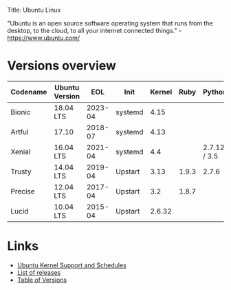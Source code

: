 Title: Ubuntu Linux

"Ubuntu is an open source software operating system that runs from the desktop, to the cloud, to all your internet connected things." - <https://www.ubuntu.com/>

# Versions overview

Codename | Ubuntu Version | EOL     | Init    | Kernel | Ruby  | Python       | bash
-------- | -------------- | ------- | ------- | ------ | ----- | ------------ | ------
Bionic   | 18.04 LTS      | 2023-04 | systemd | 4.15   |       |              |
Artful   | 17.10          | 2018-07 | systemd | 4.13   |       |              |
Xenial   | 16.04 LTS      | 2021-04 | systemd | 4.4    |       | 2.7.12 / 3.5 | 4.3.46
Trusty   | 14.04 LTS      | 2019-04 | Upstart | 3.13   | 1.9.3 | 2.7.6        | 4.3.11
Precise  | 12.04 LTS      | 2017-04 | Upstart | 3.2    | 1.8.7 |              |
Lucid    | 10.04 LTS      | 2015-04 | Upstart | 2.6.32 |       |              |

# Links

- [Ubuntu Kernel Support and Schedules](https://wiki.ubuntu.com/Kernel/Support)
- [List of releases](https://wiki.ubuntu.com/Releases)
- [Table of Versions](https://en.wikipedia.org/wiki/Ubuntu_version_history#Table_of_versions)
